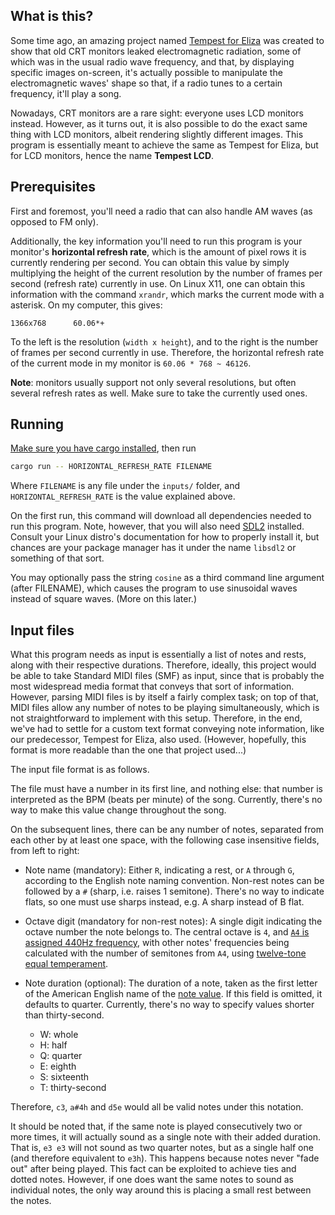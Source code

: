 ## What is this?

Some time ago, an amazing project named [Tempest for Eliza][1] was created
to show that old CRT monitors leaked electromagnetic radiation,
some of which was in the usual radio wave frequency, and that,
by displaying specific images on-screen, it's actually possible to manipulate
the electromagnetic waves' shape so that, if a radio tunes to a certain
frequency, it'll play a song.

Nowadays, CRT monitors are a rare sight: everyone uses LCD monitors instead.
However, as it turns out, it is also possible to do the exact same thing
with LCD monitors, albeit rendering slightly different images.
This program is essentially meant to achieve the same as Tempest for Eliza,
but for LCD monitors, hence the name __Tempest LCD__.

## Prerequisites

First and foremost, you'll need a radio that can also handle AM waves
(as opposed to FM only).

Additionally, the key information you'll need to run this program is
your monitor's __horizontal refresh rate__, which is the amount of pixel rows
it is currently rendering per second.
You can obtain this value by simply multiplying the height of the
current resolution by the number of frames per second (refresh rate) currently
in use.
On Linux X11, one can obtain this information with the command `xrandr`,
which marks the current mode with a asterisk. On my computer, this gives:

```
1366x768      60.06*+
```

To the left is the resolution (`width x height`), and to the right is the
number of frames per second currently in use. Therefore,
the horizontal refresh rate of the current mode in my monitor is
`60.06 * 768 ~ 46126`.

**Note**: monitors usually support not only several resolutions, but often
several refresh rates as well. Make sure to take the currently used ones.

## Running

[Make sure you have cargo installed][2], then run

```bash
cargo run -- HORIZONTAL_REFRESH_RATE FILENAME
```

Where `FILENAME` is any file under the `inputs/` folder,
and `HORIZONTAL_REFRESH_RATE` is the value explained above.

On the first run, this command will download all dependencies needed to run this
program. Note, however, that you will also need [SDL2][3] installed.
Consult your Linux distro's documentation for how to properly install it,
but chances are your package manager has it under the name `libsdl2`
or something of that sort.

You may optionally pass the string `cosine` as a third command line argument
(after FILENAME), which causes the program to use sinusoidal waves instead of
square waves. (More on this later.)

## Input files

What this program needs as input is essentially a list of notes and rests,
along with their respective durations.
Therefore, ideally, this project would be able to take Standard MIDI files
(SMF) as input, since that is probably the most widespread media format that
conveys that sort of information.
However, parsing MIDI files is by itself a fairly complex task; on top of that,
MIDI files allow any number of notes to be playing simultaneously, which is not
straightforward to implement with this setup.
Therefore, in the end, we've had to settle for a custom text format conveying
note information, like our predecessor, Tempest for Eliza, also used.
(However, hopefully, this format is more readable than the one that project
used...)

The input file format is as follows.

The file must have a number in its first line, and nothing else:
that number is interpreted as the BPM (beats per minute) of the song.
Currently, there's no way to make this value change throughout the song.

On the subsequent lines, there can be any number of notes, separated from
each other by at least one space, with the following case insensitive fields,
from left to right:

- Note name (mandatory): Either `R`, indicating a rest, or `A` through `G`,
according to the English note naming convention.
Non-rest notes can be followed by a `#` (sharp, i.e. raises 1 semitone).
There's no way to indicate flats, so one must use sharps instead,
e.g. A sharp instead of B flat.

- Octave digit (mandatory for non-rest notes):
A single digit indicating the octave number the note belongs to.
The central octave is `4`, and [`A4` is assigned 440Hz frequency][5],
with other notes' frequencies being calculated with the number of semitones
from `A4`, using [twelve-tone equal temperament][6].

- Note duration (optional): The duration of a note, taken as the first letter
of the American English name of the [note value][4]. If this field is omitted,
it defaults to quarter. Currently, there's no way to specify values shorter
than thirty-second.
    - W: whole
    - H: half
    - Q: quarter
    - E: eighth
    - S: sixteenth
    - T: thirty-second

Therefore, `c3`, `a#4h` and `d5e` would all be valid notes under this notation.

It should be noted that, if the same note is played consecutively two or more
times, it will actually sound as a single note with their added duration.
That is, `e3 e3` will not sound as two quarter notes, but as a single half one
(and therefore equivalent to `e3h`). This happens because notes never "fade out"
after being played. This fact can be exploited to achieve ties and dotted notes.
However, if one does want the same notes to sound as individual notes,
the only way around this is placing a small rest between the notes.

[1]: http://www.erikyyy.de/tempest
[2]: https://doc.rust-lang.org/cargo/getting-started/installation.html
[3]: https://www.libsdl.org/index.php
[4]: https://en.wikipedia.org/wiki/Note_value
[5]: https://en.wikipedia.org/wiki/A440_(pitch_standard)
[6]: https://en.wikipedia.org/wiki/12_equal_temperament
